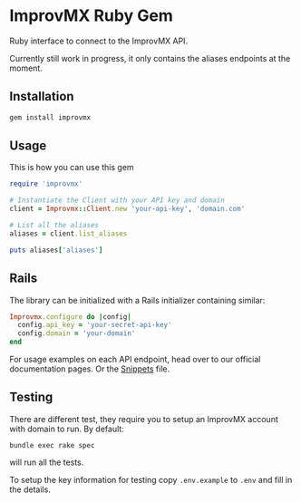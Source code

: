 ImprovMX Ruby Gem
============

Ruby interface to connect to the ImprovMX API.

Currently still work in progress, it only contains the aliases endpoints at the moment.


Installation
------------

```ruby
gem install improvmx
```

Usage
-----
This is how you can use this gem

```ruby
require 'improvmx'

# Instantiate the Client with your API key and domain
client = Improvmx::Client.new 'your-api-key', 'domain.com'

# List all the aliases
aliases = client.list_aliases

puts aliases['aliases']
```

Rails
-----

The library can be initialized with a Rails initializer containing similar:
```ruby
Improvmx.configure do |config|
  config.api_key = 'your-secret-api-key'
  config.domain = 'your-domain'
end
```


For usage examples on each API endpoint, head over to our official documentation
pages. Or the [Snippets](docs/Snippets.md) file.

Testing
-------

There are different test, they require you to setup an ImprovMX account with domain to run.
By default:
```
bundle exec rake spec
```
will run all the tests.

To setup the key information for testing copy `.env.example` to `.env` and fill in the details.

